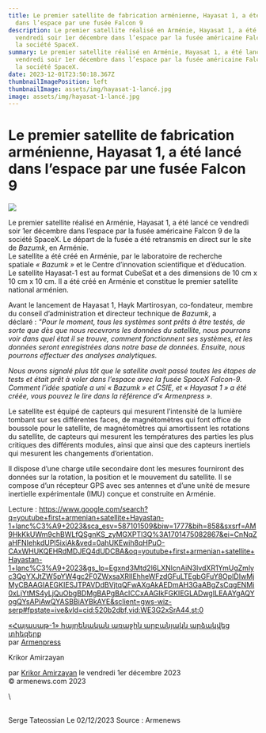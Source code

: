 ```yaml
---
title: Le premier satellite de fabrication arménienne, Hayasat 1, a été lancé
  dans l’espace par une fusée Falcon 9
description: Le premier satellite réalisé en Arménie, Hayasat 1, a été lancé ce
  vendredi soir 1er décembre dans l’espace par la fusée américaine Falcon 9 de
  la société SpaceX.
summary: Le premier satellite réalisé en Arménie, Hayasat 1, a été lancé ce
  vendredi soir 1er décembre dans l’espace par la fusée américaine Falcon 9 de
  la société SpaceX.
date: 2023-12-01T23:50:18.367Z
thumbnailImagePosition: left
thumbnailImage: assets/img/hayasat-1-lancé.jpg
image: assets/img/hayasat-1-lancé.jpg
---
```

<!--StartFragment-->

# Le premier satellite de fabrication arménienne, Hayasat 1, a été lancé dans l’espace par une fusée Falcon 9

![](https://www.armenews.com/IMG/arton110392.jpg?1701458580)

Le premier satellite réalisé en Arménie, Hayasat 1, a été lancé ce vendredi soir 1er décembre dans l’espace par la fusée américaine Falcon 9 de la société SpaceX. Le départ de la fusée a été retransmis en direct sur le site de *Bazumk*, en Arménie.\
Le satellite a été créé en Arménie, par le laboratoire de recherche spatiale *« Bazumk »* et le Centre d’innovation scientifique et d’éducation.\
Le satellite Hayasat-1 est au format CubeSat et a des dimensions de 10 cm x 10 cm x 10 cm. Il a été créé en Arménie et constitue le premier satellite national arménien.

Avant le lancement de Hayasat 1, Hayk Martirosyan, co-fondateur, membre du conseil d’administration et directeur technique de *Bazumk*, a déclaré : *"Pour le moment, tous les systèmes sont prêts à être testés, de sorte que dès que nous recevrons les données du satellite, nous pourrons voir dans quel état il se trouve, comment fonctionnent ses systèmes, et les données seront enregistrées dans notre base de données. Ensuite, nous pourrons effectuer des analyses analytiques.*

*Nous avons signalé plus tôt que le satellite avait passé toutes les étapes de tests et était prêt à voler dans l’espace avec la fusée SpaceX Falcon-9. Comment l’idée spatiale a uni « Bazumk » et CSIE, et « Hayasat 1 » a été créée, vous pouvez le lire dans la référence d’« Armenpress ».*

Le satellite est équipé de capteurs qui mesurent l’intensité de la lumière tombant sur ses différentes faces, de magnétomètres qui font office de boussole pour le satellite, de magnétomètres qui amortissent les rotations du satellite, de capteurs qui mesurent les températures des parties les plus critiques des différents modules, ainsi que ainsi que des capteurs inertiels qui mesurent les changements d’orientation.

Il dispose d’une charge utile secondaire dont les mesures fourniront des données sur la rotation, la position et le mouvement du satellite. Il se compose d’un récepteur GPS avec ses antennes et d’une unité de mesure inertielle expérimentale (IMU) conçue et construite en Arménie.

Lecture :  https://www.google.com/search?q=youtube+first+armenian+satellite+Hayastan-1+lanc%C3%A9+2023&sca_esv=587101509&biw=1777&bih=858&sxsrf=AM9HkKkUWm9chBWLfQSgnKS_zyMGXPTl3Q%3A1701475082867&ei=CnNqZaHFNIehkdUPl5ixiAk&ved=0ahUKEwih8qHPuO-CAxWHUKQEHRdMDJEQ4dUDCBA&oq=youtube+first+armenian+satellite+Hayastan-1+lanc%C3%A9+2023&gs_lp=Egxnd3Mtd2l6LXNlcnAiN3lvdXR1YmUgZmlyc3QgYXJtZW5pYW4gc2F0ZWxsaXRlIEhheWFzdGFuLTEgbGFuY8OpIDIwMjMyCBAAGIAEGKIESJTPAVDdBVjtqQFwAXgAkAEDmAH3GaABgZsCqgENMi0xLjYtMS4yLjQuObgBDMgBAPgBAcICCxAAGIkFGKIEGLADwgILEAAYgAQYogQYsAPiAwQYASBBiAYBkAYE&sclient=gws-wiz-serp#fpstate=ive&vld=cid:520b2dbf,vid:WE3G2xSrA44,st:0

[«Հայասաթ-1» հայրենական առաջին արբանյակն արձակվեց տիեզերք](https://www.youtube.com/watch?v=P8SQnd79528)\
par [Armenpress](https://www.youtube.com/@ArmenpressNewsAgencyArmenia)

Krikor Amirzayan

par [Krikor Amirzayan](https://www.armenews.com/spip.php?page=auteur&id_auteur=33) le vendredi 1er décembre 2023\
© armenews.com 2023

<!--EndFragment-->\

\
S﻿erge Tateossian Le 02/12/2023   Source : Armenews